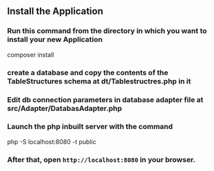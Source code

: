
## Install the Application

### Run this command from the directory in which you want to install your new Application

 composer install

### create a database and copy the contents of the TableStructures schema at dt/Tablestructres.php in it

### Edit db connection parameters in database adapter file at src/Adapter/DatabasAdapter.php


### Launch the php inbuilt server with the command 
php -S localhost:8080 -t public

### After that, open `http://localhost:8080` in your browser.



